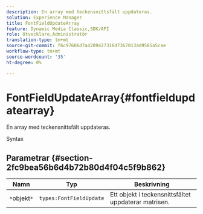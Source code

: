 ```yaml
---
description: En array med teckensnittsfält uppdateras.
solution: Experience Manager
title: FontFieldUpdateArray
feature: Dynamic Media Classic,SDK/API
role: Utvecklare,Administratör
translation-type: tm+mt
source-git-commit: f6c97606d7a4209427316d7367013ad9585a5cae
workflow-type: tm+mt
source-wordcount: '35'
ht-degree: 0%

---
```



# FontFieldUpdateArray{#fontfieldupdatearray}

En array med teckensnittsfält uppdateras.

Syntax

## Parametrar {#section-2fc9bea56b6d4b72b80d4f04c5f9b862}

| Namn | Typ | Beskrivning |
|---|---|---|
| `*`objekt`*` | `types:FontFieldUpdate` | Ett objekt i teckensnittsfältet uppdaterar matrisen. |

